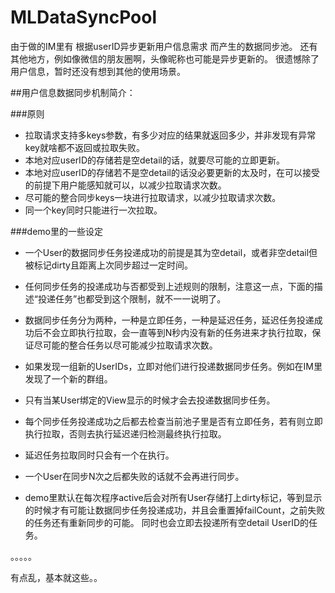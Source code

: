 # MLDataSyncPool

由于做的IM里有 根据userID异步更新用户信息需求 而产生的数据同步池。
还有其他地方，例如像微信的朋友圈啊，头像昵称也可能是异步更新的。
很遗憾除了用户信息，暂时还没有想到其他的使用场景。

##用户信息数据同步机制简介：

###原则
- 拉取请求支持多keys参数，有多少对应的结果就返回多少，并非发现有异常key就啥都不返回或拉取失败。
- 本地对应userID的存储若是空detail的话，就要尽可能的立即更新。
- 本地对应userID的存储若不是空detail的话没必要更新的太及时，在可以接受的前提下用户能感知就可以，以减少拉取请求次数。
- 尽可能的整合同步keys一块进行拉取请求，以减少拉取请求次数。
- 同一个key同时只能进行一次拉取。

###demo里的一些设定
- 一个User的数据同步任务投递成功的前提是其为空detail，或者非空detail但被标记dirty且距离上次同步超过一定时间。
- 任何同步任务的投递成功与否都受到上述规则的限制，注意这一点，下面的描述“投递任务”也都受到这个限制，就不一一说明了。

- 数据同步任务分为两种，一种是立即任务，一种是延迟任务，延迟任务投递成功后不会立即执行拉取，会一直等到N秒内没有新的任务进来才执行拉取，保证尽可能的整合任务以尽可能减少拉取请求次数。

- 如果发现一组新的UserIDs，立即对他们进行投递数据同步任务。例如在IM里发现了一个新的群组。
- 只有当某User绑定的View显示的时候才会去投递数据同步任务。
- 每个同步任务投递成功之后都去检查当前池子里是否有立即任务，若有则立即执行拉取，否则去执行延迟递归检测最终执行拉取。
- 延迟任务拉取同时只会有一个在执行。
- 一个User在同步N次之后都失败的话就不会再进行同步。
- demo里默认在每次程序active后会对所有User存储打上dirty标记，等到显示的时候才有可能让数据同步任务投递成功，并且会重置掉failCount，之前失败的任务还有重新同步的可能。 同时也会立即去投递所有空detail UserID的任务。

。。。。。

有点乱，基本就这些。。
